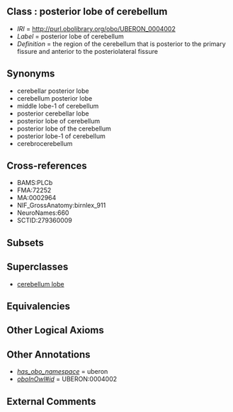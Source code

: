 
## Class : posterior lobe of cerebellum

 * *IRI* = http://purl.obolibrary.org/obo/UBERON_0004002
 * *Label* = posterior lobe of cerebellum
 * *Definition* = the region of the cerebellum that is posterior to the primary fissure and anterior to the posteriolateral fissure

## Synonyms

 * cerebellar posterior lobe
 * cerebellum posterior lobe
 * middle lobe-1 of cerebellum
 * posterior cerebellar lobe
 * posterior lobe of cerebellum
 * posterior lobe of the cerebellum
 * posterior lobe-1 of cerebellum
 * cerebrocerebellum

## Cross-references

 * BAMS:PLCb
 * FMA:72252
 * MA:0002964
 * NIF_GrossAnatomy:birnlex_911
 * NeuroNames:660
 * SCTID:279360009

## Subsets


## Superclasses

 * [cerebellum lobe](../../UBERON/93/UBERON_0005293.md)

## Equivalencies


## Other Logical Axioms


## Other Annotations

 * *[has_obo_namespace](../../ce/oboInOwl#hasOBONamespace.md)* = uberon
 * *[oboInOwl#id](../../id/oboInOwl#id.md)* = UBERON:0004002

## External Comments

